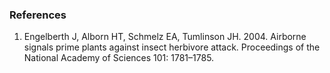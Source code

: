 ### References
1. Engelberth J, Alborn HT, Schmelz EA, Tumlinson JH. 2004. Airborne signals prime plants against insect herbivore attack. Proceedings of the National Academy of Sciences 101: 1781–1785.
